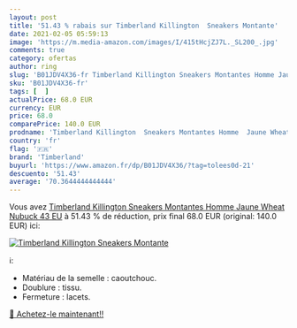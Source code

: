 ```yaml
---
layout: post
title: '51.43 % rabais sur Timberland Killington  Sneakers Montante'
date: 2021-02-05 05:59:13
image: 'https://m.media-amazon.com/images/I/415tHcjZJ7L._SL200_.jpg'
comments: true
category: ofertas
author: ring
slug: 'B01JDV4X36-fr Timberland Killington Sneakers Montantes Homme Jaune Wheat...'
sku: 'B01JDV4X36-fr'
tags: [  ]
actualPrice: 68.0 EUR
currency: EUR
price: 68.0
comparePrice: 140.0 EUR
prodname: 'Timberland Killington  Sneakers Montantes Homme  Jaune Wheat Nubuck  43 EU'
country: 'fr'
flag: '🇫🇷'
brand: 'Timberland'
buyurl: 'https://www.amazon.fr/dp/B01JDV4X36/?tag=tolees0d-21'
descuento: '51.43'
average: '70.3644444444444'
---
```


Vous avez [Timberland Killington  Sneakers Montantes Homme  Jaune Wheat Nubuck  43 EU](https://www.amazon.fr/dp/B01JDV4X36/?tag=tolees0d-21)  à  51.43 % de réduction, prix final  68.0 EUR (original: 140.0 EUR) ici:

[![Timberland Killington  Sneakers Montante](https://m.media-amazon.com/images/I/415tHcjZJ7L._SL200_.jpg)](https://www.amazon.fr/dp/B01JDV4X36/?tag=tolees0d-21)

ℹ️:

- Matériau de la semelle : caoutchouc.
- Doublure : tissu.
- Fermeture : lacets.

[🛒 Achetez-le maintenant!!](https://www.amazon.fr/dp/B01JDV4X36/?tag=tolees0d-21)
